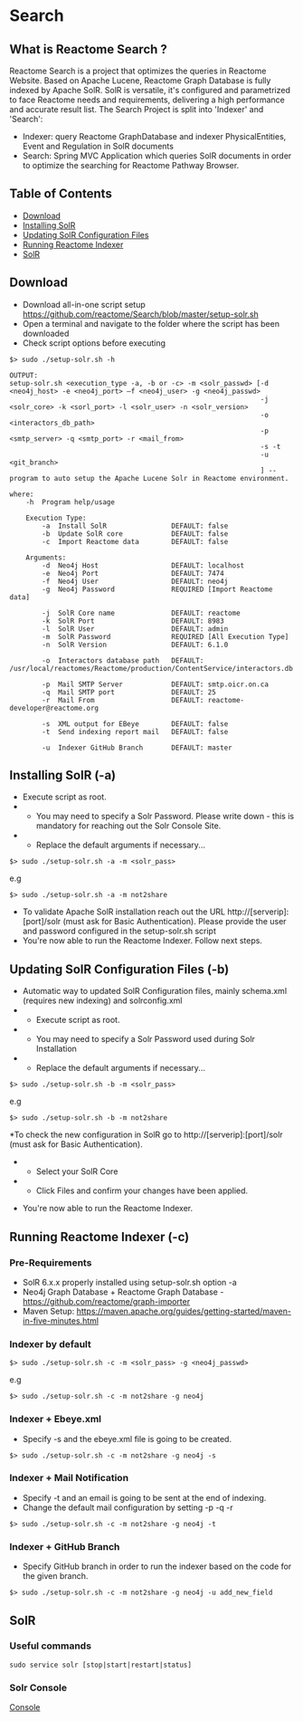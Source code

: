 # Search #
## What is Reactome Search ? ##
Reactome Search is a project that optimizes the queries in Reactome Website. Based on Apache Lucene, Reactome Graph Database is fully indexed by Apache SolR. SolR is versatile, it's configured and parametrized to face Reactome needs and requirements, delivering a high performance and accurate result list.
The Search Project is split into 'Indexer' and 'Search':

* Indexer: query Reactome GraphDatabase and indexer PhysicalEntities, Event and Regulation in SolR documents
* Search: Spring MVC Application which queries SolR documents in order to optimize the searching for Reactome Pathway Browser.

## Table of Contents ##
 - [Download](#download)
 - [Installing SolR](#installing-solr)
 - [Updating SolR Configuration Files](#updating-solr-configuration-files)
 - [Running Reactome Indexer](#running-reactome-indexer)
 - [SolR](#solr)

## Download ##
* Download all-in-one script setup https://github.com/reactome/Search/blob/master/setup-solr.sh
* Open a terminal and navigate to the folder where the script has been downloaded
* Check script options before executing

```
$> sudo ./setup-solr.sh -h

OUTPUT:
setup-solr.sh <execution_type -a, -b or -c> -m <solr_passwd> [-d <neo4j_host> -e <neo4j_port> —f <neo4j_user> -g <neo4j_passwd>
                                                              -j <solr_core> -k <sorl_port> -l <solr_user> -n <solr_version>
                                                              -o <interactors_db_path>
                                                              -p <smtp_server> -q <smtp_port> -r <mail_from>
                                                              -s -t
                                                              -u <git_branch>
                                                              ] -- program to auto setup the Apache Lucene Solr in Reactome environment.

where:
    -h  Program help/usage

    Execution Type:
        -a  Install SolR                DEFAULT: false
        -b  Update SolR core            DEFAULT: false
        -c  Import Reactome data        DEFAULT: false

    Arguments:
        -d  Neo4j Host                  DEFAULT: localhost
        -e  Neo4j Port                  DEFAULT: 7474
        -f  Neo4j User                  DEFAULT: neo4j
        -g  Neo4j Password              REQUIRED [Import Reactome data]

        -j  SolR Core name              DEFAULT: reactome
        -k  SolR Port                   DEFAULT: 8983
        -l  SolR User                   DEFAULT: admin
        -m  SolR Password               REQUIRED [All Execution Type]
        -n  SolR Version                DEFAULT: 6.1.0

        -o  Interactors database path   DEFAULT: /usr/local/reactomes/Reactome/production/ContentService/interactors.db

        -p  Mail SMTP Server            DEFAULT: smtp.oicr.on.ca
        -q  Mail SMTP port              DEFAULT: 25
        -r  Mail From                   DEFAULT: reactome-developer@reactome.org

        -s  XML output for EBeye        DEFAULT: false
        -t  Send indexing report mail   DEFAULT: false

        -u  Indexer GitHub Branch       DEFAULT: master
```

## Installing SolR (-a) ##

* Execute script as root.
* * You may need to specify a Solr Password. Please write down - this is mandatory for reaching out the Solr Console Site.
* * Replace the default arguments if necessary...

```
$> sudo ./setup-solr.sh -a -m <solr_pass>
```

e.g

```
$> sudo ./setup-solr.sh -a -m not2share
```

* To validate Apache SolR installation reach out the URL http://[serverip]:[port]/solr (must ask for Basic Authentication). Please provide the user and password configured in the setup-solr.sh script
* You're now able to run the Reactome Indexer. Follow next steps.

## Updating SolR Configuration Files (-b) ##

* Automatic way to updated SolR Configuration files, mainly schema.xml (requires new indexing) and solrconfig.xml
* * Execute script as root.
* * You may need to specify a Solr Password used during Solr Installation
* * Replace the default arguments if necessary...

```
$> sudo ./setup-solr.sh -b -m <solr_pass>
```

e.g

```
$> sudo ./setup-solr.sh -b -m not2share
```

*To check the new configuration in SolR go to http://[serverip]:[port]/solr (must ask for Basic Authentication).
* * Select your SolR Core
* * Click Files and confirm your changes have been applied.

* You're now able to run the Reactome Indexer.

## Running Reactome Indexer (-c) ##

### Pre-Requirements ###

* SolR 6.x.x properly installed using setup-solr.sh option -a
* Neo4j Graph Database + Reactome Graph Database - https://github.com/reactome/graph-importer
* Maven Setup: https://maven.apache.org/guides/getting-started/maven-in-five-minutes.html

### Indexer by default ###

```
$> sudo ./setup-solr.sh -c -m <solr_pass> -g <neo4j_passwd>
```

e.g

```
$> sudo ./setup-solr.sh -c -m not2share -g neo4j
```

### Indexer + Ebeye.xml ###

* Specify -s and the ebeye.xml file is going to be created.

```
$> sudo ./setup-solr.sh -c -m not2share -g neo4j -s
```

### Indexer + Mail Notification ###

  * Specify -t and an email is going to be sent at the end of indexing.
  * Change the default mail configuration by setting -p -q -r

```
$> sudo ./setup-solr.sh -c -m not2share -g neo4j -t
```

### Indexer + GitHub Branch ###

  * Specify GitHub branch in order to run the indexer based on the code for the given branch.

```
$> sudo ./setup-solr.sh -c -m not2share -g neo4j -u add_new_field
```

## SolR ##

### Useful commands ###

```
sudo service solr [stop|start|restart|status]
```

### Solr Console ###

[Console](http://localhost:8983/solr/)